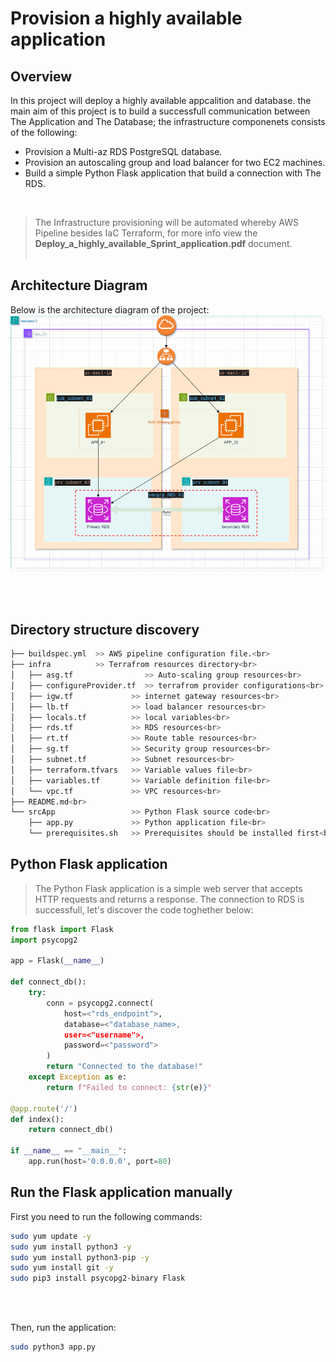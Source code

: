 # Provision a highly available application

## Overview
In this project will deploy a highly available appcalition and database. the main aim of this project is to build a successfull communication between The Application and The Database; the infrastructure componenets consists of the following:
- Provision a Multi-az RDS PostgreSQL database.
- Provision an autoscaling group and load balancer for two EC2 machines.
- Build a simple Python Flask application that build a connection with The RDS.
<br> 

> The Infrastructure provisioning will be automated whereby AWS Pipeline besides IaC Terraform, for more info view the **Deploy_a_highly_available_Sprint_application.pdf** document.<br><br>

## Architecture Diagram
Below is the architecture diagram of the project:
![Architecture Diagram](./Architecture%20Diagram.drawio.png)

<br><br>


## Directory structure discovery

```bash
├── buildspec.yml  >> AWS pipeline configuration file.<br>
├── infra          >> Terrafrom resources directory<br>
│   ├── asg.tf                >> Auto-scaling group resources<br>
│   ├── configureProvider.tf  >> terrafrom provider configurations<br>
│   ├── igw.tf             >> internet gateway resources<br>
│   ├── lb.tf              >> load balancer resources<br>
│   ├── locals.tf          >> local variables<br>
│   ├── rds.tf             >> RDS resources<br>
│   ├── rt.tf              >> Route table resources<br>
│   ├── sg.tf              >> Security group resources<br>
│   ├── subnet.tf          >> Subnet resources<br>
│   ├── terraform.tfvars   >> Variable values file<br>
│   ├── variables.tf       >> Variable definition file<br>
│   └── vpc.tf             >> VPC resources<br>
├── README.md<br>
└── srcApp                 >> Python Flask source code<br>
    ├── app.py             >> Python application file<br>
    └── prerequisites.sh   >> Prerequisites should be installed first<br>
```

## Python Flask application

> The Python Flask application is a simple web server that accepts HTTP requests and returns a response. The connection to RDS is successfull, let's discover the code toghether below:

```Python
from flask import Flask
import psycopg2

app = Flask(__name__)

def connect_db():
    try:
        conn = psycopg2.connect(
            host=<"rds_endpoint">,
            database=<"database_name>,  
            user=<"username">,      
            password=<"password"> 
        )
        return "Connected to the database!"
    except Exception as e:
        return f"Failed to connect: {str(e)}"

@app.route('/')
def index():
    return connect_db()

if __name__ == "__main__":
    app.run(host='0.0.0.0', port=80)

```

## Run the Flask application manually
First you need to run the following commands:<br>
```bash
sudo yum update -y
sudo yum install python3 -y
sudo yum install python3-pip -y
sudo yum install git -y
sudo pip3 install psycopg2-binary Flask
```
<br><br>

Then, run the application:
```bash
sudo python3 app.py
```